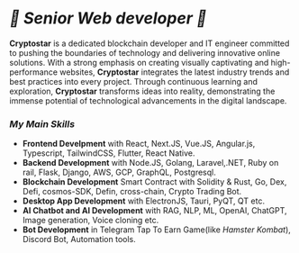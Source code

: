 <h1 align="left">
    <i>💫 Senior Web developer 💫</i>
</h1>

**Cryptostar** is a dedicated blockchain developer and IT engineer committed to pushing the boundaries of technology and delivering innovative online solutions. With a strong emphasis on creating visually captivating and high-performance websites, **Cryptostar** integrates the latest industry trends and best practices into every project. Through continuous learning and exploration, **Cryptostar** transforms ideas into reality, demonstrating the immense potential of technological advancements in the digital landscape.

<i><h3> My Main Skills</h3></i>
      <ul>
        <li>**Frontend Develpment** with React, Next.JS, Vue.JS, Angular.js, Typescript, TailwindCSS, Flutter, React Native.</li>
        <li>**Backend Development** with Node.JS, Golang, Laravel,.NET, Ruby on rail, Flask, Django, AWS, GCP, GraphQL, Postgresql.</li>
        <li>**Blockchain Development** Smart Contract with Solidity & Rust, Go, Dex, Defi, cosmos-SDK, Defin, cross-chain, Crypto Trading Bot.</li>
        <li>**Desktop App Development** with ElectronJS, Tauri, PyQT, QT etc. </li>
        <li>**AI Chatbot and AI Development** with RAG, NLP, ML, OpenAI, ChatGPT, Image generation, Voice cloning etc.</li>
        <li>**Bot Development** in Telegram Tap To Earn Game(like *Hamster Kombat*), Discord Bot, Automation tools.  </li>
      </ul>
